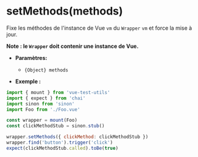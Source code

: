 # setMethods(methods)

Fixe les méthodes de l'instance de Vue `vm` du `Wrapper` `vm` et force la mise à jour.

**Note : le `Wrapper` doit contenir une instance de Vue.**

- **Paramètres:**
  - `{Object} methods`

- **Exemple :**

```js
import { mount } from 'vue-test-utils'
import { expect } from 'chai'
import sinon from 'sinon'
import Foo from './Foo.vue'

const wrapper = mount(Foo)
const clickMethodStub = sinon.stub()

wrapper.setMethods({ clickMethod: clickMethodStub })
wrapper.find('button').trigger('click')
expect(clickMethodStub.called).toBe(true)
```
